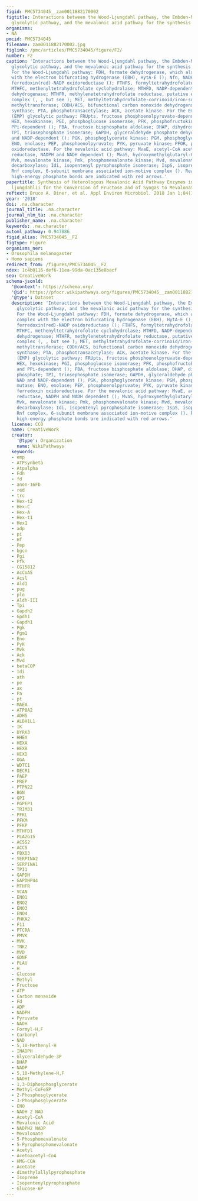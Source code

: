 ```yaml
---
figid: PMC5734045__zam0011882170002
figtitle: Interactions between the Wood-Ljungdahl pathway, the Embden-Meyerhof-Parnas
  glycolytic pathway, and the mevalonic acid pathway for the synthesis of isoprene
organisms:
- NA
pmcid: PMC5734045
filename: zam0011882170002.jpg
figlink: /pmc/articles/PMC5734045/figure/F2/
number: F2
caption: 'Interactions between the Wood-Ljungdahl pathway, the Embden-Meyerhof-Parnas
  glycolytic pathway, and the mevalonic acid pathway for the synthesis of isoprene.
  For the Wood-Ljungdahl pathway: FDH, formate dehydrogenase, which also forms a complex
  with the electron bifurcating hydrogenase (EBH), HytA-E (); Nfn, NADH-dependent
  ferredoxin(red)-NADP oxidoreductase (); FTHFS, formyltetrahydrofolate synthetase;
  MTHFC, methenyltetrahydrofolate cyclohydrolase; MTHFD, NADP-dependent methylenetetrahydrofolate
  dehydrogenase; MTHFR, methylenetetrahydrofolate reductase, putative electron-bifurcating
  complex (, , but see ); MET, methyltetrahydrofolate-corrinoid/iron-sulfur protein
  methyltransferase; CODH/ACS, bifunctional carbon monoxide dehydrogenase/acetyl-CoA
  synthase; PTA, phosphotransacetylase; ACK, acetate kinase. For the Embden-Meyerhof-Parnas
  (EMP) glycolytic pathway: FRUpts, fructose phosphoenolpyruvate-dependent phosphotransferase;
  HEX, hexokinase; PGI, phosphoglucose isomerase; PFK, phosphofructokinase, ATP- and
  PPi-dependent (); FBA, fructose bisphosphate aldolase; DHAP, dihydroxyacetone phosphate;
  TPI, triosephosphate isomerase; GAPDH, glyceraldehyde phosphate dehydrogenase, NAD
  and NADP-dependent (); PGK, phosphoglycerate kinase; PGM, phosphoglycerate mutase;
  ENO, enolase; PEP, phosphoenolpyruvate; PYK, pyruvate kinase; PFOR, pyruvate ferredoxin
  oxidoreductase. For the mevalonic acid pathway: MvaE, acetyl-CoA acetyltransferase/HMG-CoA
  reductase, NADPH and NADH dependent (); MvaS, hydroxymethylglutaryl-CoA synthase;
  Mvk, mevalonate kinase; Pmk, phosphomevalonate kinase; Mvd, mevalonate diphosphate
  decarboxylase; Idi, isopentenyl pyrophosphate isomerase; IspS, isoprene synthase;
  Rnf complex, 6-subunit membrane associated ion-motive complex (). Reactions involving
  high-energy phosphate bonds are indicated with red arrows.'
papertitle: Synthesis of Heterologous Mevalonic Acid Pathway Enzymes in Clostridium
  ljungdahlii for the Conversion of Fructose and of Syngas to Mevalonate and Isoprene.
reftext: Bruce A. Diner, et al. Appl Environ Microbiol. 2018 Jan 1;84(1):e01723-17.
year: '2018'
doi: .na.character
journal_title: .na.character
journal_nlm_ta: .na.character
publisher_name: .na.character
keywords: .na.character
automl_pathway: 0.947886
figid_alias: PMC5734045__F2
figtype: Figure
organisms_ner:
- Drosophila melanogaster
- Homo sapiens
redirect_from: /figures/PMC5734045__F2
ndex: 1c4b0116-def6-11ea-99da-0ac135e8bacf
seo: CreativeWork
schema-jsonld:
  '@context': https://schema.org/
  '@id': https://pfocr.wikipathways.org/figures/PMC5734045__zam0011882170002.html
  '@type': Dataset
  description: 'Interactions between the Wood-Ljungdahl pathway, the Embden-Meyerhof-Parnas
    glycolytic pathway, and the mevalonic acid pathway for the synthesis of isoprene.
    For the Wood-Ljungdahl pathway: FDH, formate dehydrogenase, which also forms a
    complex with the electron bifurcating hydrogenase (EBH), HytA-E (); Nfn, NADH-dependent
    ferredoxin(red)-NADP oxidoreductase (); FTHFS, formyltetrahydrofolate synthetase;
    MTHFC, methenyltetrahydrofolate cyclohydrolase; MTHFD, NADP-dependent methylenetetrahydrofolate
    dehydrogenase; MTHFR, methylenetetrahydrofolate reductase, putative electron-bifurcating
    complex (, , but see ); MET, methyltetrahydrofolate-corrinoid/iron-sulfur protein
    methyltransferase; CODH/ACS, bifunctional carbon monoxide dehydrogenase/acetyl-CoA
    synthase; PTA, phosphotransacetylase; ACK, acetate kinase. For the Embden-Meyerhof-Parnas
    (EMP) glycolytic pathway: FRUpts, fructose phosphoenolpyruvate-dependent phosphotransferase;
    HEX, hexokinase; PGI, phosphoglucose isomerase; PFK, phosphofructokinase, ATP-
    and PPi-dependent (); FBA, fructose bisphosphate aldolase; DHAP, dihydroxyacetone
    phosphate; TPI, triosephosphate isomerase; GAPDH, glyceraldehyde phosphate dehydrogenase,
    NAD and NADP-dependent (); PGK, phosphoglycerate kinase; PGM, phosphoglycerate
    mutase; ENO, enolase; PEP, phosphoenolpyruvate; PYK, pyruvate kinase; PFOR, pyruvate
    ferredoxin oxidoreductase. For the mevalonic acid pathway: MvaE, acetyl-CoA acetyltransferase/HMG-CoA
    reductase, NADPH and NADH dependent (); MvaS, hydroxymethylglutaryl-CoA synthase;
    Mvk, mevalonate kinase; Pmk, phosphomevalonate kinase; Mvd, mevalonate diphosphate
    decarboxylase; Idi, isopentenyl pyrophosphate isomerase; IspS, isoprene synthase;
    Rnf complex, 6-subunit membrane associated ion-motive complex (). Reactions involving
    high-energy phosphate bonds are indicated with red arrows.'
  license: CC0
  name: CreativeWork
  creator:
    '@type': Organization
    name: WikiPathways
  keywords:
  - emp
  - ATPsynbeta
  - Atpalpha
  - Fdh
  - fd
  - anon-16Fb
  - red
  - trc
  - Hex-t2
  - Hex-C
  - Hex-A
  - Hex-t1
  - Hex1
  - adp
  - pi
  - Hf
  - Pep
  - bgcn
  - Pgi
  - Pfk
  - CG15812
  - AcCoAS
  - Acsl
  - Ald1
  - pug
  - plo
  - Aldh-III
  - Tpi
  - Gapdh2
  - Gpdh1
  - Gapdh1
  - Pgk
  - Pgm1
  - Eno
  - PyK
  - Mvk
  - Ack
  - Mvd
  - betaCOP
  - Idi
  - ath
  - pe
  - ax
  - Pa
  - pt
  - MAEA
  - ATP8A2
  - ADH5
  - ALDH1L1
  - IK
  - DYRK3
  - HHEX
  - HEXA
  - HEXB
  - HEXD
  - OGA
  - WDTC1
  - DECR1
  - PAEP
  - PREP
  - PTPN22
  - BGN
  - GPI
  - PGPEP1
  - TRIM31
  - PFKL
  - PFKM
  - PFKP
  - MTHFD1
  - PLA2G15
  - ACSS2
  - ACCS
  - FBXO3
  - SERPINA2
  - SERPINA1
  - TPI1
  - GAPDH
  - GAPDHP44
  - MTHFR
  - VCAN
  - ENO1
  - ENO2
  - ENO3
  - ENO4
  - PHKA2
  - F11
  - PTCRA
  - PMVK
  - MVK
  - TNK2
  - MVD
  - GDNF
  - PLAU
  - H
  - Glucose
  - Methyl
  - Fructose
  - ATP
  - Carbon monaxide
  - Fd
  - ADP
  - NADPH
  - Pyruvate
  - NADH
  - Formyl-H,F
  - Carbonyl
  - NAD
  - 5,10-Methenyl-H
  - INADPH
  - Glyceraldehyde-3P
  - DHAP
  - NADP
  - 5,10-Methylene-H,F
  - NADHI
  - 1,3-Diphosphosglycerate
  - Methyl-CoFeSP
  - 2-Phosphosglycerate
  - 3-Phosphosglycerate
  - ENO
  - NADH 2 NAD
  - Acetyl-CoA
  - Mevalonic Acid
  - NADPH2 NADP
  - Mevalonate
  - 5-Phosphomevalonate
  - 5-Pyrophosphomevalonate
  - Acetyl
  - Acetoacetyl-CoA
  - HMG-COA
  - Acetate
  - dimethylallylpyrophosphate
  - Isoprene
  - Isopentenylpyrophosphate
  - Glucose-6P
---
```

